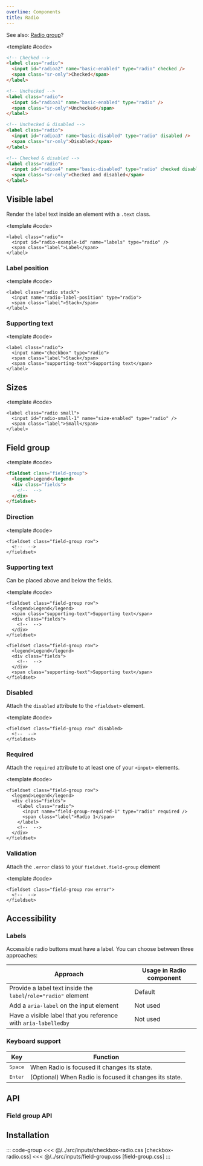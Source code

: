 ```yaml
---
overline: Components
title: Radio
---
```


<script setup>
import Example from "../../.vitepress/theme/app/components/Example.vue";
import Baseline from "../../.vitepress/theme/app/components/Baseline.vue";
import Alert from "../../.vitepress/theme/app/components/Alert.vue";
</script>

See also: [Radio group](#field-group)?

<Example row>
<template #example>

<label class="radio">
  <input id="radioa1" name="basic-enabled" type="radio"  />
  <span class="sr-only">Unchecked</span>
</label>

<label class="radio">
  <input id="radioa2" name="basic-enabled" type="radio" checked/>
  <span class="sr-only">Checked</span>
</label>

<label class="radio">
  <input id="radioa3" name="basic-disabled" type="radio" disabled />
  <span class="sr-only">Disabled</span>
</label>

<label class="radio">
  <input id="radioa4" name="basic-disabled" type="radio" checked disabled />
  <span class="sr-only">Checked and disabled</span>
</label>
</template>

<template #code>

```html
<!-- Checked -->
<label class="radio">
  <input id="radioa2" name="basic-enabled" type="radio" checked />
  <span class="sr-only">Checked</span>
</label>

<!-- Unchecked -->
<label class="radio">
  <input id="radioa1" name="basic-enabled" type="radio" />
  <span class="sr-only">Unchecked</span>
</label>

<!-- Unchecked & disabled -->
<label class="radio">
  <input id="radioa3" name="basic-disabled" type="radio" disabled />
  <span class="sr-only">Disabled</span>
</label>

<!-- Checked & disabled -->
<label class="radio">
  <input id="radioa4" name="basic-disabled" type="radio" checked disabled />
  <span class="sr-only">Checked and disabled</span>
</label>
```

</template>
</Example>

<!--@include: ../../sr-only.md -->

## Visible label

Render the label text inside an element with a `.text` class.

<Example row>
<template #example>
<label class="radio">
  <input id="radio-label-1" name="labels-enabled" type="radio" checked />
  <span class="label">Radio 1</span>
</label>

<label class="radio">
  <input id="radio-label-2" name="labels-enabled" type="radio" />
  <span class="label">Radio 2</span>
</label>

<label class="radio">
  <input id="radio-label-3" name="labels-disabled" type="radio" disabled />
  <span class="label">Disabled</span>
</label>

<label class="radio">
  <input id="radio-label-4" name="labels-disabled" type="radio" checked disabled />
  <span class="label">Checked and disabled</span>
</label>
</template>

<template #code>

```html{3}
<label class="radio">
  <input id="radio-example-id" name="labels" type="radio" />
  <span class="label">Label</span>
</label>
```

</template>
</Example>

### Label position

<Example row gapL>
<template #example>
  <label class="radio">
    <input name="radio-label-position" type="radio">
    <span class="label">Default</span>
  </label>

  <label class="radio stack">
    <input name="radio-label-position" type="radio">
    <span class="label">Stack</span>
  </label>

</template>

<template #code>

```html{1}
<label class="radio stack">
  <input name="radio-label-position" type="radio">
  <span class="label">Stack</span>
</label>

```

</template>
</Example>

### Supporting text

<Example row gapL>
<template #example>
  <label class="radio">
    <input name="supporting-text" type="radio">
    <span class="label">Default</span>
    <span class="supporting-text">Supporting text</span>
  </label>

  <label class="radio stack">
    <input name="supporting-text" type="radio">
    <span class="label">Stack</span>
    <span class="supporting-text">Supporting text</span>
  </label>

</template>

<template #code>

```html{4}
<label class="radio">
  <input name="checkbox" type="radio">
  <span class="label">Stack</span>
  <span class="supporting-text">Supporting text</span>
</label>

```

</template>
</Example>

## Sizes

<Example column centered>
<template #example>
<label class="radio small">
  <input id="radio-small-1" name="size-enabled" type="radio" checked />
  <span class="label">Small</span>
</label>

<label class="radio">
  <input id="radio-small-2" name="size-enabled" type="radio"  />
  <span class="label">Default</span>
</label>

<label class="radio large">
  <input id="radio-small-3" name="size-enabled" type="radio"  />
  <span class="label">Large</span>
</label>
</template>

<template #code>

```html{1}
<label class="radio small">
  <input id="radio-small-1" name="size-enabled" type="radio" />
  <span class="label">Small</span>
</label>
```

</template>
</Example>

## Field group

<Example centered column>
<template #example>
<fieldset class="field-group">
<legend>Legend</legend>
<div class="fields">
<label class="radio">
  <input id="radio-label-1" name="field-group-1" type="radio" checked />
  <span class="label">Radio 1</span>
</label>

<label class="radio">
  <input id="radio-label-2" name="field-group-1" type="radio" />
  <span class="label">Radio 2</span>
</label>

<label class="radio">
  <input id="radio-label-3" name="field-group-1" type="radio" />
  <span class="label">Radio 3</span>
</label>
</div>
</fieldset>
</template>

<template #code>

```html
<fieldset class="field-group">
  <legend>Legend</legend>
  <div class="fields">
    <!--  -->
  </div>
</fieldset>
```

</template>
</Example>

### Direction

<Example row>
<template #example>
<fieldset class="field-group row">
<legend>Legend</legend>
<div class="fields">
<label class="radio">
  <input name="field-group-direction" type="radio" checked />
  <span class="label">Radio 1</span>
</label>

<label class="radio">
  <input name="field-group-direction" type="radio" />
  <span class="label">Radio 2</span>
</label>

<label class="radio">
  <input name="field-group-direction" type="radio" />
  <span class="label">Radio 3</span>
</label>
</div>
</fieldset>
</template>

<template #code>

```html{1}
<fieldset class="field-group row">
  <!--  -->
</fieldset>
```

</template>
</Example>

### Supporting text

Can be placed above and below the fields.

<Example column centered gapL>
<template #example>
<fieldset class="field-group row">
<legend>Legend</legend>
<span class="supporting-text">Supporting text above fields</span>
<div class="fields">
<label class="radio">
  <input name="field-group-supp-text-1" type="radio" checked />
  <span class="label">Radio 1</span>
</label>

<label class="radio">
  <input name="field-group-supp-text-1" type="radio" />
  <span class="label">Radio 2</span>
</label>

<label class="radio">
  <input name="field-group-supp-text-1" type="radio" />
  <span class="label">Radio 3</span>
</label>
</div>
</fieldset>

<fieldset class="field-group row">
<legend>Legend</legend>
<div class="fields">
<label class="radio">
  <input name="field-group-supp-text-2" type="radio" checked />
  <span class="label">Radio 1</span>
</label>

<label class="radio">
  <input name="field-group-supp-text-2" type="radio" />
  <span class="label">Radio 2</span>
</label>

<label class="radio">
  <input name="field-group-supp-text-2" type="radio" />
  <span class="label">Radio 3</span>
</label>
</div>
<span class="supporting-text">Supporting text below fields</span>
</fieldset>
</template>

<template #code>

```html{3,14}
<fieldset class="field-group row">
  <legend>Legend</legend>
  <span class="supporting-text">Supporting text</span>
  <div class="fields">
    <!--  -->
  </div>
</fieldset>

<fieldset class="field-group row">
  <legend>Legend</legend>
  <div class="fields">
    <!--  -->
  </div>
  <span class="supporting-text">Supporting text</span>
</fieldset>
```

</template>
</Example>

### Disabled

Attach the `disabled` attribute to the `<fieldset>` element.

<Example row>
<template #example>
<fieldset class="field-group row" disabled>
<legend>Legend</legend>
<div class="fields">
<label class="radio">
  <input name="field-group-disabled-1" type="radio" checked />
  <span class="label">Radio 1</span>
</label>

<label class="radio">
  <input name="field-group-disabled-1" type="radio" />
  <span class="label">Radio 2</span>
</label>

<label class="radio">
  <input name="field-group-disabled-1" type="radio" />
  <span class="label">Radio 3</span>
</label>

</div>
</fieldset>
</template>

<template #code>

```html{1}
<fieldset class="field-group row" disabled>
  <!--  -->
</fieldset>
```

</template>
</Example>

### Required

Attach the `required` attribute to at least one of your `<input>` elements.

<Example row>
<template #example>
<fieldset class="field-group row">
<legend>These are required!</legend>
<div class="fields">
<label class="radio">
  <input name="field-group-required-1" type="radio" required />
  <span class="label">Radio 1</span>
</label>

<label class="radio">
  <input name="field-group-required-1" type="radio" required />
  <span class="label">Radio 2</span>
</label>

<label class="radio">
  <input name="field-group-required-1" type="radio" required />
  <span class="label">Radio 3</span>
</label>
</div>
</fieldset>
</template>

<template #code>

```html{5}
<fieldset class="field-group row">
  <legend>Legend</legend>
  <div class="fields">
    <label class="radio">
      <input name="field-group-required-1" type="radio" required />
      <span class="label">Radio 1</span>
    </label>
    <!--  -->
  </div>
</fieldset>
```

</template>
</Example>

### Validation

Attach the `.error` class to your `fieldset.field-group` element

<Example row>
<template #example>
<fieldset class="field-group row error">
<legend>Legend</legend>
<span class="supporting-text">Something went wrong!</span>
<div class="fields">
<label class="radio">
  <input name="field-group-validation-1" type="radio" checked />
  <span class="label">Radio 1</span>
</label>

<label class="radio">
  <input name="field-group-validation-1" type="radio" />
  <span class="label">Radio 2</span>
</label>

<label class="radio">
  <input name="field-group-validation-1" type="radio" />
  <span class="label">Radio 3</span>
</label>

</div>
</fieldset>
</template>

<template #code>

```html{1}
<fieldset class="field-group row error">
  <!--  -->
</fieldset>
```

</template>
</Example>

## Accessibility

### Labels

Accessible radio buttons must have a label. You can choose between three approaches:

| Approach                                                       | Usage in Radio component |
| -------------------------------------------------------------- | ------------------------ |
| Provide a label text inside the `label`/`role="radio"` element | Default                  |
| Add a `aria-label` on the input element                        | Not used                 |
| Have a visible label that you reference with `aria-labelledby` | Not used                 |

### Keyboard support

<div class="not-rich-text">

| Key              | Function                                               |
| ---------------- | ------------------------------------------------------ |
| <kbd>Space</kbd> | When Radio is focused it changes its state.            |
| <kbd>Enter</kbd> | (Optional) When Radio is focused it changes its state. |

</div>

## API

<!--@include: ./checkbox-radio-api.md -->

### Field group API

<!--@include: ./field-group-api.md -->

## Installation

::: code-group
<<< @/../src/inputs/checkbox-radio.css [checkbox-radio.css]
<<< @/../src/inputs/field-group.css [field-group.css]
:::
